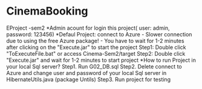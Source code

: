 # CinemaBooking
EProject -sem2
    *Admin acount for login this project( user: admin, password: 123456)
    *Defaul Project: connect to Azure
        - Slower connection due to using the free Azure package!
        - You have to wait for 1-2 minutes after clicking on the "Execute.jar" to start the project
        Step1: Double click "ToExecuteFile.bat" or access Cinema-Sem2/target
        Step2: Double click "Execute.jar" and wait for 1-2 minutes to start project
    *How to run Project in your local Sql server?
        Step1. Run G02_DB.sql 
        Step2. Delete connect to Azure and change user and password of your local Sql server in HibernateUtils.java (package Untils)
        Step3. Run project for testing

